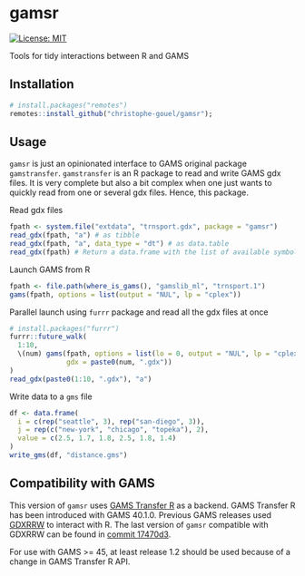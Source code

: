 # gamsr

[![License: MIT](https://img.shields.io/badge/License-MIT-yellow.svg)](https://opensource.org/licenses/MIT)

Tools for tidy interactions between R and GAMS

## Installation

```r
# install.packages("remotes")
remotes::install_github("christophe-gouel/gamsr");
```

## Usage

`gamsr` is just an opinionated interface to GAMS original package `gamstransfer`. `gamstransfer` is an R package to read and write GAMS gdx files. It is very complete but also a bit complex when one just wants to quickly read from one or several gdx files. Hence, this package.

Read gdx files

```r
fpath <- system.file("extdata", "trnsport.gdx", package = "gamsr")
read_gdx(fpath, "a") # as tibble
read_gdx(fpath, "a", data_type = "dt") # as data.table
read_gdx(fpath) # Return a data.frame with the list of available symbols
```

Launch GAMS from R

```r
fpath <- file.path(where_is_gams(), "gamslib_ml", "trnsport.1")
gams(fpath, options = list(output = "NUL", lp = "cplex"))
```

Parallel launch using `furrr` package and read all the gdx files at once

```r
# install.packages("furrr")
furrr::future_walk(
  1:10,
  \(num) gams(fpath, options = list(lo = 0, output = "NUL", lp = "cplex"),
              gdx = paste0(num, ".gdx"))
)
read_gdx(paste0(1:10, ".gdx"), "a")
```

Write data to a `gms` file

``` r
df <- data.frame(
  i = c(rep("seattle", 3), rep("san-diego", 3)),
  j = rep(c("new-york", "chicago", "topeka"), 2),
  value = c(2.5, 1.7, 1.8, 2.5, 1.8, 1.4)
)
write_gms(df, "distance.gms")
```

## Compatibility with GAMS

This version of `gamsr` uses [GAMS Transfer R](https://www.gams.com/latest/docs/API_R_GAMSTRANSFER.html) as a backend. GAMS Transfer R has been introduced with GAMS 40.1.0. Previous GAMS releases used [GDXRRW](https://github.com/GAMS-dev/gdxrrw) to interact with R. The last version of `gamsr` compatible with GDXRRW can be found in [commit 17470d3](https://github.com/christophe-gouel/gamsr/tree/17470d33edf686c280df5ad9580ed375b9b2731a).

For use with GAMS >= 45, at least release 1.2 should be used because of a change in GAMS Transfer R API.
